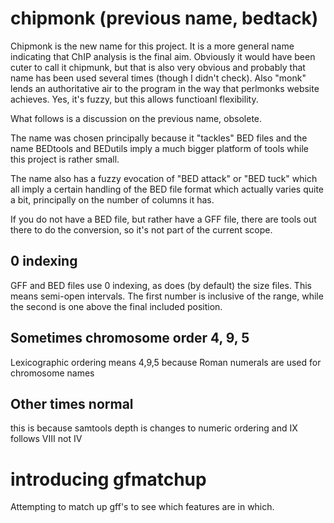 # chipmonk (previous name, bedtack)

Chipmonk is the new name for this project. It is a more general name indicating that ChIP analysis is the final aim. Obviously it would have been cuter to call it chipmunk, but that is also very obvious and probably that name has been used several times (though I didn't check). Also "monk" lends an authoritative air to the program in the way that perlmonks website achieves. Yes, it's fuzzy, but this allows functioanl flexibility.

What follows is a discussion on the previous name, obsolete.

The name was chosen principally because it "tackles" BED files and the name BEDtools and BEDutils imply a much bigger platform of tools while this project is rather small.

The name also has a fuzzy evocation of "BED attack" or "BED tuck" which all imply a certain handling of the BED file format which actually varies quite a bit, principally on the number of columns it has.

If you do not have a BED file, but rather have a GFF file, there are tools out there to do the conversion, so it's not part of the current scope.

## 0 indexing
GFF and BED files use 0 indexing, as does (by default) the size files.
This means semi-open intervals. The first number is inclusive of the range, while the second is one above the final included position.

## Sometimes chromosome order 4, 9, 5
Lexicographic ordering means 4,9,5 because Roman numerals are used for chromosome names

## Other times normal
this is because samtools depth is changes to numeric ordering and IX follows VIII not IV

# introducing gfmatchup
Attempting to match up gff's to see which features are in which.
